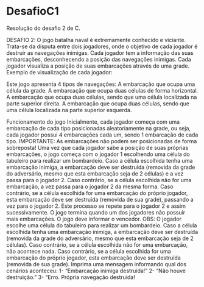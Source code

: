# DesafioC1
Resolução do desafio 2 de C.

DESAFIO 2: O jogo batalha naval é extremamente conhecido e viciante. Trata-se da disputa entre dois jogadores, onde o objetivo de cada jogador é destruir as navegações inimigas. Cada jogador tem a informação das suas embarcações, desconhecendo a posição das navegações inimigas. Cada jogador visualiza a posição de suas embarcações através de uma grade.
Exemplo de visualização de cada jogador:
 
Este jogo apresenta 4 tipos de navegações:
	       A embarcação que ocupa uma célula da grade.
	       A embarcação que ocupa duas células de forma horizontal.
         A embarcação que ocupa duas células, sendo que uma célula localizada na parte superior direita.
         A embarcação que ocupa duas células, sendo que uma célula localizada na parte superior esquerda.

Funcionamento do jogo
Inicialmente, cada jogador começa com uma embarcação de cada tipo posicionadas aleatoriamente na grade, ou seja, cada jogador possui 4 embarcações cada um, sendo 1 embarcação de cada tipo. 
IMPORTANTE: As embarcações não podem ser posicionadas de forma sobreposta!
Uma vez que cada jogador sabe a posição de suas próprias embarcações, o jogo começa com o jogador 1 escolhendo uma célula do tabuleiro para realizar um bombardeio. Caso a célula escolhida tenha uma embarcação inimiga, a embarcação deve ser destruída (removida da grade do adversário, mesmo que esta embarcação seja de 2 células) e a vez passa para o jogador 2. Caso contrário, se a célula escolhida não for uma embarcação, a vez passa para o jogador 2 da mesma forma. Caso contrário, se a célula escolhida for uma embarcação do próprio jogador, esta embarcação deve ser destruída (removida de sua grade), passando a vez para o jogador 2. Este processo se repete para o jogador 2 e assim sucessivamente. 
O jogo termina quando um dos jogadores não possuir mais embarcações. O jogo deve informar o vencedor.
OBS: O jogador escolhe uma célula do tabuleiro para realizar um bombardeio. Caso a célula escolhida tenha uma embarcação inimiga, a embarcação deve ser destruída (removida da grade do adversário, mesmo que esta embarcação seja de 2 células). Caso contrário, se a célula escolhida não for uma embarcação, não acontece nada. Caso contrário, se a célula escolhida for uma embarcação do próprio jogador, esta embarcação deve ser destruída (removida de sua grade). Imprima uma mensagem informando qual dos cenários aconteceu:
1-	“Embarcação inimiga destruída!”
2-	“Não houve destruição.”
3-	“Erro. Própria navegação destruída!
